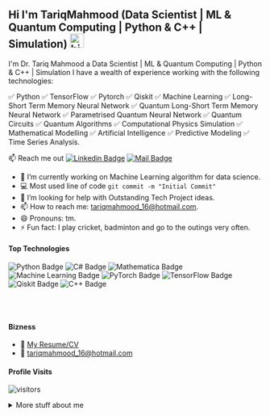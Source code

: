 ## Hi I'm TariqMahmood (Data Scientist | ML & Quantum Computing | Python & C++ | Simulation) <img src="https://user-images.githubusercontent.com/1303154/88677602-1635ba80-d120-11ea-84d8-d263ba5fc3c0.gif" width="28px" alt="hi">

I'm Dr. Tariq Mahmood a Data Scientist | ML & Quantum Computing | Python & C++ | Simulation I have a wealth of experience working with the following technologies:

✅ Python
✅ TensorFlow
✅ Pytorch
✅ Qiskit
✅ Machine Learning
✅ Long-Short Term Memory Neural Network
✅ Quantum Long-Short Term Memory Neural Network
✅ Parametrised Quantum Neural Network
✅ Quantum Circuits
✅ Quantum Algorithms
✅ Computational Physics Simulation
✅ Mathematical Modelling
✅ Artificial Intelligence
✅ Predictive Modeling
✅ Time Series Analysis.

:mailbox: Reach me out
 [![Linkedin Badge](https://img.shields.io/badge/-tariqmahmood-0e76a8?style=flat&labelColor=0e76a8&logo=linkedin&logoColor=white)](https://www.linkedin.com/in/tariq-mahmood-53a9a429/) [![Mail Badge](https://img.shields.io/badge/-tariqmahmood-c0392b?style=flat&labelColor=c0392b&logo=gmail&logoColor=white)](mailto:tariqmahmood_16@hotmail.com)

<!-- TODO: Add last video link -->

- 🔭 I’m currently working on Machine Learning algorithm for data science.
- :computer: Most used line of code `git commit -m "Initial Commit"`
- 🤔 I’m looking for help with Outstanding Tech Project ideas.
- 📫 How to reach me: tariqmahmood_16@hotmail.com.
- 😄 Pronouns: tm.
- ⚡ Fun fact: I play cricket, badminton and go to the outings very often.

#### Top Technologies

<!-- TODO: Make technologies links takes you to repositories -->


 ![Python Badge](https://img.shields.io/badge/Python-3776AB?style=for-the-badge&logo=python&logoColor=white)
 <img src="https://img.shields.io/badge/C%23-239120?style=for-the-badge&logo=csharp&logoColor=white" alt="C# Badge">
<img src="https://img.shields.io/badge/Mathematica-DD1100?style=for-the-badge&logo=mathematica&logoColor=white" alt="Mathematica Badge">
<img src="https://img.shields.io/badge/Machine%20Learning-FF6F00?style=for-the-badge&logo=python&logoColor=white" alt="Machine Learning Badge">
<img src="https://img.shields.io/badge/PyTorch-EE4C2C?style=for-the-badge&logo=pytorch&logoColor=white" alt="PyTorch Badge">
<img src="https://img.shields.io/badge/TensorFlow-FF6F00?style=for-the-badge&logo=tensorflow&logoColor=white" alt="TensorFlow Badge">
<img src="https://img.shields.io/badge/Qiskit-3D50FF?style=for-the-badge&logo=qiskit&logoColor=white" alt="Qiskit Badge">
<img src="https://img.shields.io/badge/C%2B%2B-00599C?style=for-the-badge&logo=c%2B%2B&logoColor=white" alt="C++ Badge">


<br />
<br />

#### Bizness
- :paperclip: [My Resume/CV](https://github.com/ismailramzan/ismailramzan/blob/master/Resume.pdf)
- :email: tariqmahmood_16@hotmail.com


#### Profile Visits 

![visitors](https://visitor-badge.glitch.me/badge?page_id=TariqMahmood1352.TariqMahmood1352)

<details>
<summary>
  More stuff about me
</summary>

<br >

I have expertise in Python, TensorFlow, PyTorch, Qiskit, and machine learning, including Long-Short Term Memory (LSTM) neural networks and Quantum Long-Short Term Memory (QLSTM) neural networks. My skills also encompass Parametrized Quantum Neural Networks, quantum circuits, quantum algorithms, computational physics simulation, mathematical modeling, and artificial intelligence. Additionally, I am proficient in predictive modeling and time series analysis.


#### Github Stats

![ismailramzan's github stats](https://github-readme-stats.vercel.app/api?username=TariqMahmood1352&show_icons=true&theme=tokyonight&count_private=true)

</details>
